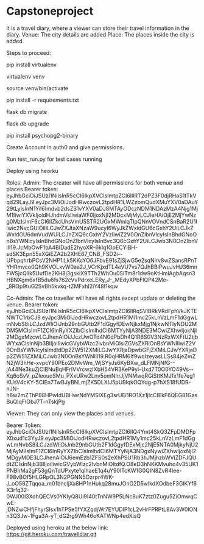 # Capstoneproject
It is a travel diary, where a viewer can store their travel information in the diary.
Venue: The city details are added
Place: The places inside the city is added.

Steps to proceed:

pip install virtualenv    

virtualenv venv   

source venv/bin/activate

pip install -r requirements.txt

flask db migrate  

flask db upgrade

pip install psychopg2-binary

Create Account in auth0 and give permissions.

Run test_run.py for test cases running

Deploy using heorku


Roles:
Admin: The creater will have all permissions for both venue and places
Bearer token: eyJhbGciOiJSUzI1NiIsInR5cCI6IkpXVCIsImtpZCI6IllRT2dPZ3F0djRHaS1tTkVqd29LayJ9.eyJpc3MiOiJodHRwczovL2tpdHR1LWZzbmQudXMuYXV0aDAuY29tLyIsInN1YiI6Imdvb2dsZS1vYXV0aDJ8MTAyODczNDM1NDAzMzA4Njg1MjM1IiwiYXVkIjoidHJhdmVsIiwiaWF0IjoxNjI2MDcxMjMyLCJleHAiOjE2MjYwNzg0MzIsImF6cCI6IlZkcUhsVmU5STR2UGxMWmlqTlpQNnVOVndCSnBaR2U1Iiwic2NvcGUiOiIiLCJwZXJtaXNzaW9ucyI6WyJkZWxldGU6cGxhY2UiLCJkZWxldGU6dmVudWUiLCJnZXQ6cGxhY2VzIiwiZ2V0OnZlbnVlcyIsInBhdGNoOnBsYWNlcyIsInBhdGNoOnZlbnVlcyIsInBvc3Q6cGxhY2UiLCJwb3N0OnZlbnVlIl19.JcMbOwF1bA4BIDadE2hyoXR-6klq1OpECYlBH-sdSK3Epn55xXGiEZA2b2XHE67_CNB_FSD2i--UPbpqhrbPCsV2NHP1ILk5KKcYO6JFbvE91sZjSjwG5e2sqNlrv8wZSansRPnTYHRmvco0Qh9KVOLxvW0aa2J_VCrKjxdTL4eVU7vs7QJhBBiPwuJvHJ36mnFWSjcQiIk5UufDe2KH8j3gskiX9TTh2WhOu0SlTm8r1dw9oKtHmlAgbAqsn3HBNXgm6xfB5du6fs762cVvPdrxeLERy_J-_MEdyXPbFlQP42Me-_8ROp9tuG2SvBh5kvkq-tZMFxhI2iY48I1kqw


Co-Admin: The co traveller will have all rights except update or deleting the venue.
Bearer token:
eyJhbGciOiJSUzI1NiIsInR5cCI6IkpXVCIsImtpZCI6IlRqSVlBRkVRdFphVkJKTENWTC1rbCJ9.eyJpc3MiOiJodHRwczovL2tpdHR1Mi1mc25kLnVzLmF1dGgwLmNvbS8iLCJzdWIiOiJnb29nbGUtb2F1dGgyfDEwNjkxMjg1NjkwNTIyNDU2MDM5MCIsImF1ZCI6InRyYXZlbCIsImlhdCI6MTYyNjA3NDE3MCwiZXhwIjoxNjI2MDgxMzcwLCJhenAiOiJJczUwOTd4N0dPbDh4Q1R6S0V3NzRxWXFtU2tjbWYxaCIsInNjb3BlIjoiIiwicGVybWlzc2lvbnMiOlsiZGVsZXRlOnBsYWNlIiwiZ2V0OnBsYWNlcyIsImdldDp2ZW51ZXMiLCJwYXRjaDpwbGFjZXMiLCJwYXRjaDp2ZW51ZXMiLCJwb3N0OnBsYWNlIl19.R0qHRM6If9wqIzeyasLLSs84jeZmZN2jW3hHe-xvpcY90PEo2DMvWm_WjSYyJs6KyBXw_dLFMNjNfG--jA44Ne3kuZjCIBNuBqHFrIVVrcwzIXbH54VR3KeP9yi-Uxd7T0O0YO49Vs--Kq6oSvV_pZIeouoSMu_PXxURw2Lnv5omNhrJjVNMwqRGiSttKMJfx1fe7eg1KUsV4cKY-5CIEn7TwBJyBNLmjZK5DLXIJ5pU9lqkOQYdg-p7hXS18fUDR-nJN-h6w2mZThP88HPwIdUBHwrNdYMSIXEg3srUEi1RO1Xz1jIcCIEkF6QEG81GasBuQIqFIObJ7T-nTskjPg

Viewer: They can only view the places and venues.

Bearer Token:
eyJhbGciOiJSUzI1NiIsInR5cCI6IkpXVCIsImtpZCI6IlQ4Ymt4SkQ3ZFpDMDFpX0xud1c3YyJ9.eyJpc3MiOiJodHRwczovL2tpdHR1My1mc25kLnVzLmF1dGgwLmNvbS8iLCJzdWIiOiJnb29nbGUtb2F1dGgyfDExMjc2NjE5NTA0MjkyNjU2MjAyMiIsImF1ZCI6InRyYXZlbCIsImlhdCI6MTYyNjA3NDgxNywiZXhwIjoxNjI2MDgyMDE3LCJhenAiOiJ6emEzb1ZFS0s2eXhPSU1Rb3hJMjhzbWViZDFJQUdtZCIsInNjb3BlIjoiIiwicGVybWlzc2lvbnMiOltdfQ.O8eD3hNKKMvuho4v35UK1PNBhMa2gF53gQnTdUPxyte1qlhaeE1q4uY90lTcKW1G0QIN8ZvR4Iee-F98vBOf5HLGRpOL3N2PGNN5Ozrpr4WK-J_oO58ZTqqoa_m01bncljXa8HP1nHukq28muJOnG2D5wlkdXOdbeF3GlKYf6X3rfq32-0WJ00l3XdhQECVs0YKIyQ8Ui9I40tTnNW9P5LNc8uK7ztz0Zugu5ZiOmwqCwE-jDNZwCHfjFhyrSIsx1hTPSe5fYXZqdjWr7EYUDIP1cL2vHrFPRPtL8Av3W0lONn3Q3Jw-1Fga3A-yT_dG2rg9Wh46oKATWNp4edXisQ

Deployed using heroku at the below link:
https://git.heroku.com/travelldiar.git




